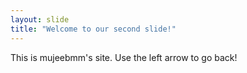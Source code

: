 ```yaml
---
layout: slide
title: "Welcome to our second slide!"
---
```

This is mujeebmm's site.
Use the left arrow to go back!
